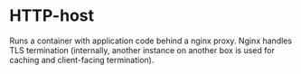HTTP-host
=========

Runs a container with application code behind a nginx proxy. Nginx handles TLS termination (internally, another instance on another box is used for caching and client-facing termination).

